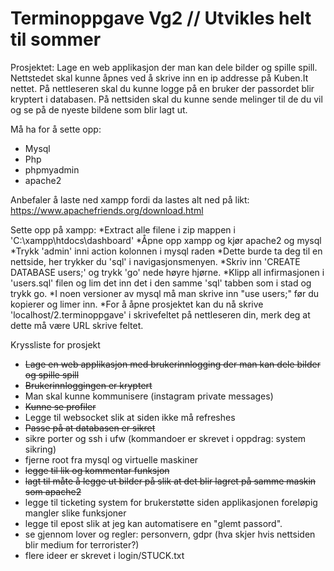 # Terminoppgave Vg2 //  Utvikles helt til sommer


Prosjektet: Lage en web applikasjon der man kan dele bilder og spille spill. Nettstedet skal kunne åpnes ved å skrive inn en ip addresse på Kuben.It nettet. På nettleseren skal du kunne logge på en bruker der passordet blir kryptert i databasen. På nettsiden skal du kunne sende melinger til de du vil og se på de nyeste bildene som blir lagt ut.

Må ha for å sette opp:
* Mysql
* Php 
* phpmyadmin
* apache2

Anbefaler å laste ned xampp fordi da lastes alt ned på likt: https://www.apachefriends.org/download.html

Sette opp på xampp:
    *Extract alle filene i zip mappen i 'C:\xampp\htdocs\dashboard'
    *Åpne opp xampp og kjør apache2 og mysql
    *Trykk 'admin' inni action kolonnen i mysql raden
    *Dette burde ta deg til en nettside, her trykker du 'sql' i navigasjonsmenyen.
    *Skriv inn 'CREATE DATABASE users;' og trykk 'go' nede høyre hjørne.
    *Klipp all infirmasjonen i 'users.sql' filen og lim det inn det i den samme 'sql' tabben som i stad og trykk go.
        *I noen versioner av mysql må man skrive inn "use users;" før du kopierer og limer inn.
    *For å åpne prosjektet kan du nå skrive 'localhost/2.terminoppgave' i skrivefeltet på nettleseren din, merk deg at dette må være URL skrive feltet.


Kryssliste for prosjekt
* ~~Lage en web applikasjon med brukerinnlogging der man kan dele bilder og spille spill~~
* ~~Brukerinnloggingen er kryptert~~
* Man skal kunne kommunisere (instagram private messages)
* ~~Kunne se profiler~~
* Legge til websocket slik at siden ikke må refreshes
* ~~Passe på at databasen er sikret~~
* sikre porter og ssh i ufw (kommandoer er skrevet i oppdrag: system sikring)
* fjerne root fra mysql og virtuelle maskiner
* ~~legge til lik og kommentar funksjon~~
* ~~lagt til måte å legge ut bilder på slik at det blir lagret på samme maskin som apache2~~
* legge til ticketing system for brukerstøtte siden applikasjonen foreløpig mangler slike funksjoner
* legge til epost slik at jeg kan automatisere en "glemt passord".
* se gjennom lover og regler: personvern, gdpr (hva skjer hvis nettsiden blir medium for terrorister?)
* flere ideer er skrevet i login/STUCK.txt
